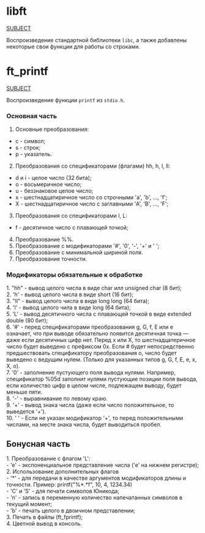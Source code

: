 # libft

<a href="https://github.com/go0h/libft/blob/master/libft.en.pdf">SUBJECT<a>

Воспроизведение стандартной библиотеки ```libc```, а также добавлены некоторые свои функции для работы со строками.


# ft_printf
<a href="https://github.com/go0h/libft/blob/master/ft_printf.en.pdf">SUBJECT<a>

Воспроизведение функции ```printf``` из ```stdio.h```.
### Основная часть
1. Основные преобразования:<br>
  - с - символ;<br>
  - s - строк;<br>
  - p - указатель.<br>
2. Преобразования со спецификаторами (флагами) hh, h, l, ll:<br>
  - d и i - целое число (32 бита);<br>
  - o - восьмеричное число;<br>
  - u - беззнаковое целое число;<br>
  - х - шестнадцатиричное число со строчными 'a', 'b', ..., 'f';<br>
  - X - шестнадцатиричное число с заглавными 'A', 'B', ..., 'F';<br>
3. Преобразования со спецификаторами l, L:<br>
  - f - десятичное число с плавающей точкой;<br>
4. Преобразование %%.<br>
5. Преобразование с модификаторами '#', '0', '-', '+' и ' ';<br>
6. Преобразование с минимальной шириной поля.<br>
7. Преобразование точности.<br>

<h3>Модификаторы обязательные к обработке</h3>
1. "hh" - вывод целого числа в виде char илл unsigned char (8 бит);<br>
2. 'h' - вывод целого числа в виде short (16 бит);<br>
3. "ll" - вывод целого числа в виде long long (64 бита);<br>
4. 'l' - вывод целого чила в виде long (64 бита);<br>
5. 'L' - вывод десятичного числа с плавающей точкой в виде extended double (80 бит);<br>
6. '#' - перед спецификаторами преобразования g, G, f, Е или e означает, что при выводе обязательно появится десятичная точка — даже если десятичных цифр нет. Перед x или X, то шестнадцатеричное число будет выведено с префиксом 0x. Если # будет непосредственно предшествовать спецификатору преобразования o, число будет выведено с ведущим нулем. (Только для указанных типов g, G, f, E, e, x, X, o).<br>
7. '0' - заполнение пустующего поля вывода нулями. Например, спецификатор %05d заполнит нулями пустующие позиции поля вывода, если количество цифр в целом числе, подлежащем выводу, будет меньше пяти.<br>
8. '-' - выравнивание по левому краю.<br>
9. '+' - вывод знака числа (даже если число положительное, то выведется '+').<br>
10. ' ' - Если не указан модификатор '+', то перед положительными числами, на месте знака числа, будет выводиться пробел. <br>

<h2>Бонусная часть</h2>
1. Преобразование с флагом 'L':<br>
  - 'e' - экспоненциальное представление числа ('е' на нижнем регистре);<br>
2. Использование дополнительных флагов<br>
  - '*' - для передачи в качестве аргументов модификаторов длины и точности. Пример: printf("%*.*f", 10, 4, 1234.34)<br>
  - 'C' и 'S' - для печати символов Юникода;<br>
  - 'n' - запись в переменную количество напечатанных символов в текущий момент;<br>
  - 'b' - печать целого в двоичном представлении;<br>
3. Печать в файлы (ft_fprintf);<br>
4. Цветной вывод в консоль.<br>
